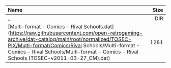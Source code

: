 |Name|Size|
|:---|---:|
|[..](../index.html)|DIR|
|[Multi-format - Comics - Rival Schools.dat](https://raw.githubusercontent.com/open-retrogaming-archive/dat-catalog/main/root/normalized/TOSEC-PIX/Multi-format/Comics/Rival Schools/Multi-format - Comics - Rival Schools/Multi-format - Comics - Rival Schools (TOSEC-v2011-03-27_CM).dat)|1281|

